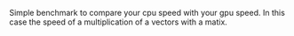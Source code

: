 Simple benchmark to compare your cpu speed with your gpu speed.
In this case the speed of a multiplication of a vectors with a matix. 
